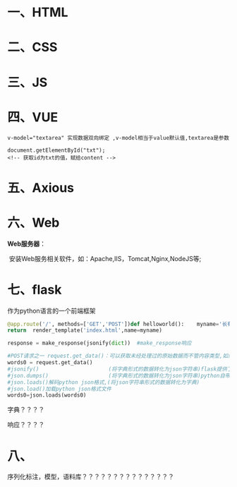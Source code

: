 # 一、HTML















# 二、CSS







# 三、JS







# 四、VUE

```vue
v-model="textarea" 实现数据双向绑定 ,v-model相当于value默认值,textarea是参数
```

```vue
document.getElementById("txt");
<!-- 获取id为txt的值，赋给content -->
```





# 五、Axious



# 六、Web

**Web服务器**：

​	安装Web服务相关软件，如：Apache,IIS，Tomcat,Nginx,NodeJS等;



# 七、flask

作为python语言的一个前端框架

```python
@app.route('/', methods=['GET','POST'])def helloworld():    myname='长有哦生'    
return  render_template('index.html',name=myname)
```

```python
response = make_response(jsonify(dict))  #make_response响应
```

```python
#POST请求之一 request.get_data()：可以获取未经处理过的原始数据而不管内容类型,如果数据格式是json的，则取得的是json字符串，排序和请求参数一致
words0 = request.get_data()
#jsonify()						(将字典形式的数据转化为json字符串)flask提供了jsonify函数
#json.dumps() 					(将字典形式的数据转化为json字符串)python自带的json库json.dumps
#json.loads()解码python json格式,(将json字符串形式的数据转化为字典)
#json.load()加载python json格式文件
words0=json.loads(words0)
```

字典？？？？

响应？？？？

# 八、

序列化标注，模型，语料库？？？？？？？？？？？？？？？